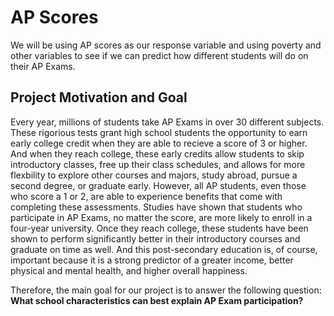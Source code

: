 # AP Scores

We will be using AP scores as our response variable and using poverty and other variables to see if we can predict how different students will do on their AP Exams. 

## Project Motivation and Goal
Every year, millions of students take AP Exams in over 30 different subjects. These rigorious tests grant high school students the opportunity to earn early college credit when they are able to recieve a score of 3 or higher. And when they reach college, these early credits allow students to skip introductory classes, free up their class schedules, and allows for more flexbility to explore other courses and majors, study abroad, pursue a second degree, or graduate early. However, all AP students, even those who score a 1 or 2, are able to experience benefits that come with completing these assessments. Studies have shown that students who participate in AP Exams, no matter the score, are more likely to enroll in a four-year university. Once they reach college, these students have been shown to perform significantly better in their introductory courses and graduate on time as well. And this post-secondary education is, of course, important because it is a strong predictor of a greater income, better physical and mental health, and higher overall happiness.

Therefore, the main goal for our project is to answer the following question: **What school characteristics can best explain AP Exam participation?**
